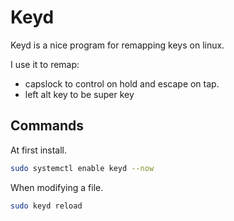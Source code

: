 # Keyd

Keyd is a nice program for remapping keys on linux. 

I use it to remap:

* capslock to control on hold and escape on tap.
* left alt key to be super key

## Commands

At first install.
```sh
sudo systemctl enable keyd --now
```

When modifying a file.
```sh
sudo keyd reload
```

